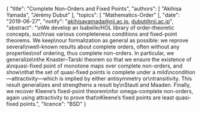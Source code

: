 {
    "title": "Complete Non-Orders and Fixed Points",
    "authors": [
        "Akihisa Yamada",
        "Jérémy Dubut"
    ],
    "topics": [
        "Mathematics-Order"
    ],
    "date": "2019-06-27",
    "notify": "akihisayamada@nii.ac.jp, dubut@nii.ac.jp",
    "abstract": "\nWe develop an Isabelle/HOL library of order-theoretic concepts, such\nas various completeness conditions and fixed-point theorems. We keep\nour formalization as general as possible: we reprove several\nwell-known results about complete orders, often without any properties\nof ordering, thus complete non-orders. In particular, we generalize\nthe Knaster–Tarski theorem so that we ensure the existence of a\nquasi-fixed point of monotone maps over complete non-orders, and show\nthat the set of quasi-fixed points is complete under a mild\ncondition—attractivity—which is implied by either antisymmetry or\ntransitivity. This result generalizes and strengthens a result by\nStauti and Maaden. Finally, we recover Kleene’s fixed-point theorem\nfor omega-complete non-orders, again using attractivity to prove that\nKleene’s fixed points are least quasi-fixed points.",
    "licence": "BSD"
}